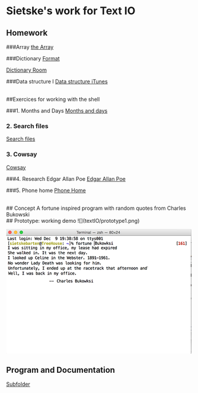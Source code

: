 # Sietske's work for Text IO 

## Homework
###Array
[the Array](textIO/arrayinterminal.rtf)

###Dictionary
[Format](textIO/format.py)

[Dictionary Room](textIO/room_file.py)


###Data structure I
[Data structure iTunes](textIO/itunes.pv)

<br>
##Exercices for working with the shell

###1. Months and Days
[Months and days](textIO/months-and-days.rtf)

### 2. Search files
[Search files](textIO/searchfiles.rtf)

### 3. Cowsay
[Cowsay](textIO/cowsay.rtf)

###4. Research Edgar Allan Poe
[Edgar Allan Poe](textIO/allanpoe.rtf)

###5. Phone home
[Phone Home](textIO/phonehome.rtf)

<br>
## Concept
A fortune inspired program with random quotes from Charles Bukowski 

<br>
## Prototype: working demo
![](textIO/prototype1.png)

![](textIO/prototype2.png)


## Program and Documentation

[Subfolder](bukowski-wisdom)
			
